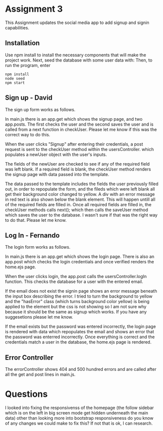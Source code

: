 # Assignment 3

This Assignment updates the social media app to add signup and signin capabilities.

## Installation

Use npm install to install the necessary components that will make the project work.
Next, seed the database with some user data with:
Then, to run the program, enter 
```
npm install
node seed
npm start
```
## Sign up - David
The sign up form works as follows.  

In main.js there is an app.get which shows the signup page, and two app.posts.  The first checks the user and the second saves the user and is called from a next function in checkUser.  Please let me know if this was the correct way to do this.

When the user clicks "Signup" after entering their credentials, a post request is sent to the checkUser method within the usersController.  which populates a newUser object with the user's inputs. 

The fields of the newUser are checked to see if any of the required field was left blank.  If a required field is blank, the checkUser method renders the signup page with data passed into the template. 

The data passed to the template includes the fields the user previously filled out, in order to repopulate the form, and the fileds which were left blank all get their background color changed to yellow.  A div with an error message in red text is also shown below the blank element.  This will happen untill all of the required fields are filled in.  Once all required fields are filled in, the checkUser methods calls next(); which then calls the saveUser method which saves the user to the database.  I wasn't sure if that was the right way to do that.  Please let me know.

## Log In - Fernando
The login form works as follows.

In main.js there is an app.get which shows the login page.  There is also an app.post which checks the login credentials and once verified renders the home.ejs page.

When the user clicks login, the app.post calls the usersController.logIn function. This checks the database for a user with the entered email.  

If the email does not exist the signin page shows an error message beneath the input box describing the error. I tried to turn the background to yellow and the "hasError" class (which turns background color yellow) is being applied to the element but the css is not showing so I am not sure why because it should be the same as signup which works. If you have any suggesetions please let me know.  

If the email exists but the password was entered incorrectly, the login page is rendered with data which repopulates the email and shows an error that the password was enterred incorrectly.  Once everything is correct and the credentials match a user in the database, the home.ejs page is rendered.

## Error Controller
The errorController shows 404 and 500 hundred errors and are called after all the get and post lines in main.js.



# Questions
 I looked into fixing the responsivenss of the homepage (the follow sidebar which is on the left in big screen mode get hidden underneath the main data)  other than looking more into bootstrap responsiveness do you know of any changes we could make to fix this? If not that is ok, I can research.